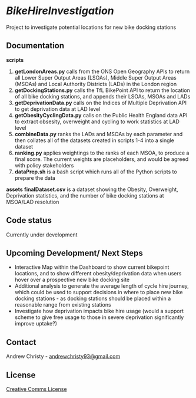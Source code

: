 # *BikeHireInvestigation*

Project to investigate potential locations for new bike docking stations

## Documentation

**scripts**
1. **getLondonAreas.py** calls from the ONS Open Geography APIs to return all Lower Super Output Areas (LSOAs), Middle Super Output Areas (MSOAs) and Local Authority Districts (LADs) in the London region
2. **getDockingStations.py** calls the TfL BikePoint API to return the location of all bike docking stations, and appends their LSOAs, MSOAs and LADs
3. **getDeprivationData.py** calls on the Indices of Multiple Deprivation API to get deprivation data at LAD level
4. **getObesityCyclingData.py** calls on the Public Health England data API to extract obsesity, overweight and cycling to work statistics at LAD level  
5. **combineData.py** ranks the LADs and MSOAs by each parameter and then collates all of the datasets created in scripts 1-4 into a single dataset
6. **ranking.py** applies weightings to the ranks of each MSOA, to produce a final score. The current weights are placeholders, and would be agreed with policy stakeholders
7. **dataPrep.sh** is a bash script which runs all of the Python scripts to prepare the data
 
**assets**
**finalDataset.csv** is a dataset showing the Obesity, Overweight, Deprivation statistics, and the number of bike docking stations at MSOA/LAD resolution


## Code status

Currently under development


## Upcoming Development/ Next Steps

* Interactive Map within the Dashboard to show current bikepoint locations, and to show different obesity/deprivation data when users hover over a prospective new bike docking site
* Additional analysis to generate the average length of cycle hire journey, which could be used to support decisions in where to place new bike docking stations - as docking stations should be placed within a reasonable range from existing stations
* Investigate how deprivation impacts bike hire usage (would a support scheme to give free usage to those in severe deprivation significantly improve uptake?) 

## Contact

Andrew Christy - andrewchristy93@gmail.com

## License
[Creative Comms License](/LICENSE)



